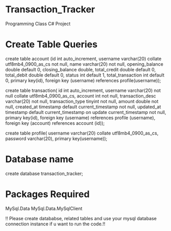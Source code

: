 # Transaction_Tracker

Programming Class C# Project

# Create Table Queries

create table account (id int auto_increment,
username varchar(20) collate utf8mb4_0900_as_cs not null,
name varchar(20) not null,
opening_balance double default 0,
closing_balance double,
total_credit double default 0,
total_debit double default 0,
status int default 1,
total_transaction int default 0,
primary key(id),
foreign key (username) references profile(username));

create table transaction(
id int auto_increment,
username varchar(20) not null collate utf8mb4_0900_as_cs,
account int not null,
transaction_desc varchar(20) not null,
transaction_type tinyint not null,
amount double not null,
created_at timestamp default current_timestamp not null,
updated_at timestamp default current_timestamp on update current_timestamp not null,
primary key(id),
foreign key (username) references profile (username),
foreign key (account) references account (id));

create table profile(
username varchar(20) collate utf8mb4_0900_as_cs,
password varchar(20),
primary key(username));

# Database name

create database transaction_tracker;

# Packages Required

MySql.Data
MySql.Data.MySqlClient

!! Please create datababse, related tables and use your mysql database connection instance if u want to run the code.!!
